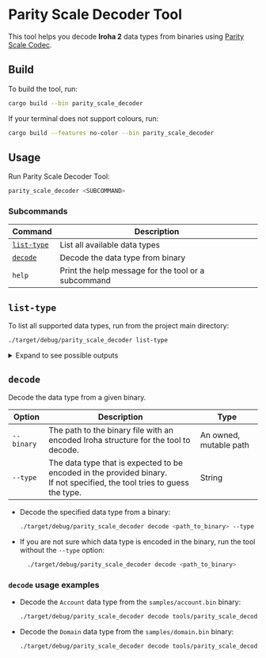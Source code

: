 # Parity Scale Decoder Tool

This tool helps you decode **Iroha 2** data types from binaries using [Parity Scale Codec](https://github.com/paritytech/parity-scale-codec).

## Build

To build the tool, run:

```bash
cargo build --bin parity_scale_decoder
```

If your terminal does not support colours, run:

```bash
cargo build --features no-color --bin parity_scale_decoder
```

## Usage

Run Parity Scale Decoder Tool:

```bash
parity_scale_decoder <SUBCOMMAND>
```

### Subcommands

|          Command          |                     Description                     |
| ------------------------- | --------------------------------------------------- |
| [`list-type`](#list-type) | List all available data types                       |
| [`decode`](#decode)       | Decode the data type from binary                    |
| `help`                    | Print the help message for the tool or a subcommand |

## `list-type`

To list all supported data types, run from the project main directory:

```bash
./target/debug/parity_scale_decoder list-type
```

<details> <summary> Expand to see possible outputs</summary>

```
No type is supported
1 type is supported
3 types are supported
```

</details>

## `decode`

Decode the data type from a given binary.

|   Option   |                                                          Description                                                          |          Type          |
| ---------- | ----------------------------------------------------------------------------------------------------------------------------- | ---------------------- |
| `--binary` | The path to the binary file with an encoded Iroha structure for the tool to decode.                                           | An owned, mutable path |
| `--type`   | The data type that is expected to be encoded in the provided binary.<br />If not specified, the tool tries to guess the type. | String                 |

* Decode the specified data type from a binary:

  ```bash
  ./target/debug/parity_scale_decoder decode <path_to_binary> --type <type>
  ```

* If you are not sure which data type is encoded in the binary, run the tool without the `--type` option:
 
  ```bash
    ./target/debug/parity_scale_decoder decode <path_to_binary> 
  ```

### `decode` usage examples

* Decode the `Account` data type from the `samples/account.bin` binary:

  ```bash
  ./target/debug/parity_scale_decoder decode tools/parity_scale_decoder/samples/account.bin --type Account
  ```

* Decode the `Domain` data type from the `samples/domain.bin` binary:

  ```bash
  ./target/debug/parity_scale_decoder decode tools/parity_scale_decoder/samples/domain.bin --type Domain
  ```
